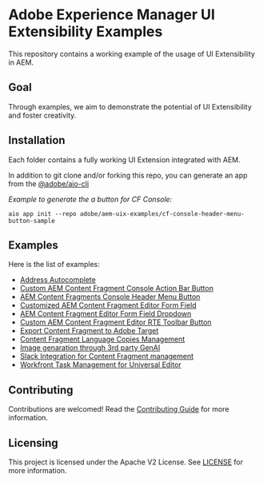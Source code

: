 # Adobe Experience Manager UI Extensibility Examples

This repository contains a working example of the usage of UI Extensibility in AEM.

## Goal

Through examples, we aim to demonstrate the potential of UI Extensibility and foster creativity.

## Installation

Each folder contains a fully working UI Extension integrated with AEM.

In addition to git clone and/or forking this repo, you can generate an app from the [@adobe/aio-cli](https://github.com/adobe/aio-cli)

_Example to generate the a button for CF Console:_

`aio app init --repo adobe/aem-uix-examples/cf-console-header-menu-button-sample`


## Examples

Here is the list of examples:
- [Address Autocomplete](./address-autocomplete/)
- [Custom AEM Content Fragment Console Action Bar Button](./cf-console-action-bar-button-sample/)
- [AEM Content Fragments Console Header Menu Button](./cf-console-header-menu-button-sample/)
- [Customized AEM Content Fragment Editor Form Field](./cf-editor-form-field-customization-sample/)
- [AEM Content Fragment Editor Form Field Dropdown](./cf-editor-form-field-dropdown-sample/)
- [Custom AEM Content Fragment Editor RTE Toolbar Button](./cf-editor-rte-toolbar-button-sample/)
- [Export Content Fragment to Adobe Target](./content-fragment-export-to-target/)
- [Content Fragment Language Copies Management](./content-fragment-language-copies-management/)
- [Image genaration through 3rd party GenAI](./openai-dalle-content-fragment-admin/)
- [Slack Integration for Content Fragment management](./slack-content-fragment-admin/)
- [Workfront Task Management for Universal Editor](./universal-editor-task-management/)


## Contributing

Contributions are welcomed! Read the [Contributing Guide](./.github/CONTRIBUTING.md) for more information.

## Licensing

This project is licensed under the Apache V2 License. See [LICENSE](./LICENSE) for more information.
